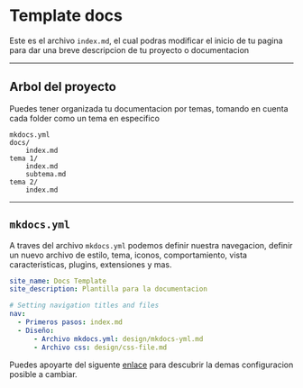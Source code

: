 # Template docs

Este es el archivo `index.md`, el cual podras modificar el inicio de tu pagina para dar una breve descripcion de tu proyecto o documentacion


---

## Arbol del proyecto

Puedes tener organizada tu documentacion por temas, tomando en cuenta cada folder como un tema en especifico

```
mkdocs.yml
docs/
    index.md
tema 1/
    index.md
    subtema.md
tema 2/
    index.md
```


---

## `mkdocs.yml`

A traves del archivo `mkdocs.yml` podemos definir nuestra navegacion, definir un nuevo archivo de estilo, tema, iconos, comportamiento, vista caracteristicas, plugins, extensiones y mas.

```yml
site_name: Docs Template
site_description: Plantilla para la documentacion

# Setting navigation titles and files
nav:
  - Primeros pasos: index.md
  - Diseño:
      - Archivo mkdocs.yml: design/mkdocs-yml.md
      - Archivo css: design/css-file.md
```

Puedes apoyarte del siguente [enlace](https://squidfunk.github.io/mkdocs-material/setup/) para descubrir la demas configuracion posible a cambiar.